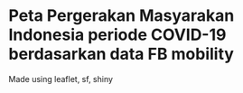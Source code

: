 # Peta Pergerakan Masyarakan Indonesia periode COVID-19 berdasarkan data FB mobility

Made using leaflet, sf, shiny